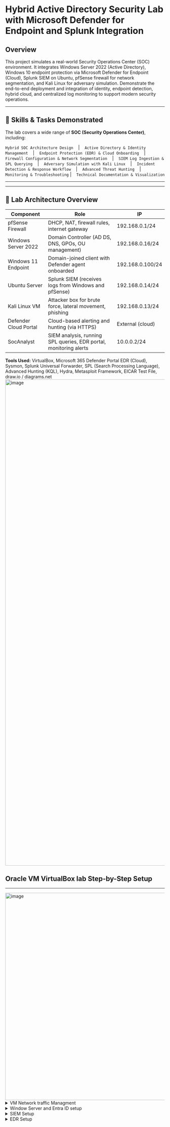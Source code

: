 # Hybrid Active Directory Security Lab with Microsoft Defender for Endpoint and Splunk Integration
## Overview
This project simulates a real-world Security Operations Center (SOC) environment. It integrates Windows Server 2022 (Active Directory), Windows 10 endpoint protection via Microsoft Defender for Endpoint (Cloud), Splunk SIEM on Ubuntu, pfSense firewall for network segmentation, and Kali Linux for adversary simulation. Demonstrate the end-to-end deployment and integration of identity, endpoint detection, hybrid cloud, and centralized log monitoring to support modern security operations.



---

## 🔹 Skills & Tasks Demonstrated  
The lab covers a wide range of **SOC (Security Operations Center)**, including:

<p float="left">  
<code>Hybrid SOC Architecture Design</code> &nbsp;&nbsp; | &nbsp;&nbsp; <code>Active Directory & Identity Management</code> &nbsp;&nbsp; | &nbsp;&nbsp; <code>Endpoint Protection (EDR) & Cloud Onboarding</code> &nbsp;&nbsp; | &nbsp;&nbsp; <code>Firewall Configuration & Network Segmentation</code> &nbsp;&nbsp; | &nbsp;&nbsp; <code>SIEM Log Ingestion & SPL Querying</code> &nbsp;&nbsp; | &nbsp;&nbsp; <code>Adversary Simulation with Kali Linux</code> &nbsp;&nbsp; | &nbsp;&nbsp; <code>Incident Detection & Response Workflow</code> &nbsp;&nbsp; | &nbsp;&nbsp; <code>Advanced Threat Hunting</code> &nbsp;&nbsp; | &nbsp;&nbsp; <code>Monitoring & Troubleshooting</code>  | &nbsp;&nbsp; <code>Technical Documentation & Visualization</code>  
</p>
</p>


---


---

## 🧱 Lab Architecture Overview

| Component | Role | IP |
|-----------|------|----|
|pfSense Firewall	 | DHCP, NAT, firewall rules, internet gateway	 |192.168.0.1/24 |
| Windows Server 2022 | Domain Controller (AD DS, DNS, GPOs, OU management) | 192.168.0.16/24 |
|Windows 11 Endpoint | Domain-joined client with Defender agent onboarded| 192.168.0.100/24 |
| Ubuntu Server | Splunk SIEM (receives logs from Windows and pfSense) |192.168.0.14/24 |
|Kali Linux VM | Attacker box for brute force, lateral movement, phishing | 192.168.0.13/24 |
|Defender Cloud Portal | Cloud-based alerting and hunting (via HTTPS)	 | External (cloud) |
|SocAnalyst |SIEM analysis, running SPL queries, EDR portal, monitoring alerts | 10.0.0.2/24 |

**Tools Used:** VirtualBox, Microsoft 365 Defender Portal EDR (Cloud), Sysmon, Splunk Universal Forwarder, SPL (Search Processing Language), Advanced Hunting (KQL), Hydra, Metasploit Framework, EICAR Test File, draw.io / diagrams.net
<img width="1024" height="1536" alt="image" src="https://github.com/user-attachments/assets/c607fa31-cbc6-45d6-8f48-4cefea799f11" />
## Oracle VM VirtualBox lab Step-by-Step Setup
---
<img width="1414" height="655" alt="image" src="https://github.com/user-attachments/assets/e78949a1-763c-4c9a-a889-6f1d2b6ad843" />


</details>

<details>
<summary>VM Network traffic Managment</summary>

## FfSense managing VM traffic
**I configured pfSense as the network gateway to manage all VM traffic, setting firewall rules to allow only web traffic (HTTP/HTTPS), enforce DNS resolution through pfSense, block all other traffic, and monitor connected devices via the DHCP leases dashboard.**
<img width="1628" height="910" alt="image" src="https://github.com/user-attachments/assets/63b5c52c-b7eb-499b-a857-d1ff6d2b3672" />
<img width="1225" height="734" alt="image" src="https://github.com/user-attachments/assets/57c282ea-65a5-4d67-a720-5d7ed0b77bb5" />
<img width="1600" height="731" alt="image" src="https://github.com/user-attachments/assets/da9fecb8-041e-4901-81b1-c80d7f15c89d" />

</details>

</details>

<details>
<summary>Window Server  and Entra ID setup</summary>

## Active Directory Configuration
**Configured Active Directory in Windows Server 2022 with DNS and hybrid management, creating OUs, users, joining a Windows 10 VM to the domain, and syncing all users to Entra ID., with screenshots showing installation, syn structure, and domain join confirmation.**
<img width="1845" height="744" alt="image" src="https://github.com/user-attachments/assets/373b6663-63e2-4e4d-9d23-e40b17ffc6f1" />
<img width="1874" height="1065" alt="image" src="https://github.com/user-attachments/assets/5bee0b04-c223-42aa-86ea-44a32bccc18b" />
<img width="1290" height="917" alt="image" src="https://github.com/user-attachments/assets/063ac0ac-3b5a-4fea-91a9-0f2b66d3ff25" />
<img width="1127" height="544" alt="Screenshot 2025-09-27 152707" src="https://github.com/user-attachments/assets/180a2550-efc4-41d9-abc7-5219be70bd09" />
<img width="1069" height="631" alt="image" src="https://github.com/user-attachments/assets/49310cc4-8fa9-4bb6-9ded-72e182d3a8ab" />
<table>
  <tr>
    <td><img src="https://github.com/user-attachments/assets/8b0b0599-90cc-4997-bcdc-90a385090a8f" width="300"/></td>
    <td><img src="https://github.com/user-attachments/assets/91ad78ef-c672-460e-824b-66e66d0f9b8c" width="300"/></td>
    <td><img src="https://github.com/user-attachments/assets/b963dd40-f56a-491c-a535-45556b26cd88" width="300"/></td>
  </tr>
</table>
``
<img width="1502" height="503" alt="Screenshot 2025-09-29 233948" src="https://github.com/user-attachments/assets/18331d47-70ba-4836-b9af-aabb17123d1f" />
<img width="1901" height="863" alt="Screenshot 2025-09-28 105800" src="https://github.com/user-attachments/assets/e2807452-253e-4456-97ae-6d259aed96bc" />

<img width="1892" height="873" alt="Screenshot 2025-09-28 105931" src="https://github.com/user-attachments/assets/00cb5cd2-07d2-418d-91f2-d21cf7a0720a" />
<img width="1511" height="815" alt="image" src="https://github.com/user-attachments/assets/8e38394b-9ed0-42f2-bc8d-1bb24b192d83" />
<img width="1710" height="1011" alt="Screenshot 2025-09-29 210133" src="https://github.com/user-attachments/assets/b28a6cf8-8a42-4f31-8184-893bd1de12b6" />

</details>

</details>

<details>
<summary>SIEM Setup</summary>

## Splunk SIEM Setup
**Installed and configured Splunk SIEM with Splunk on Ubuntu Server, Universal Forwarder on Windows machines, and configured inputs for Security, System, Sysmon, Microsoft Defender, pfSense, Microsoft-Windows-Sense/Operational, and Application logs.**
<img width="1714" height="879" alt="Screenshot 2025-09-26 204850" src="https://github.com/user-attachments/assets/70a80229-2e11-41c2-9191-360ba6e52d3f" />
<img width="873" height="666" alt="Screenshot 2025-09-26 235313" src="https://github.com/user-attachments/assets/771cca41-cccf-4457-8fc6-4dfa2ddc5fc0" />
<img width="1085" height="699" alt="image" src="https://github.com/user-attachments/assets/25718baf-218a-4352-ac09-b6c0542e4543" />
<img width="1587" height="868" alt="Screenshot 2025-09-27 150338" src="https://github.com/user-attachments/assets/b3e3121c-8597-4131-acbf-3970634707fa" />
<img width="1189" height="850" alt="Screenshot 2025-09-27 121554" src="https://github.com/user-attachments/assets/65b1eb8f-9d07-4542-b7d4-46558df2f17b" />
<img width="1023" height="423" alt="image" src="https://github.com/user-attachments/assets/fb33b45b-b033-4c0c-9602-bec48fd23226" />
<img width="948" height="666" alt="image" src="https://github.com/user-attachments/assets/ae59981e-b43b-4d64-8bdd-d037c4d51944" />
<img width="721" height="646" alt="Screenshot 2025-09-28 144334" src="https://github.com/user-attachments/assets/d5d0502e-3a35-441d-9cce-5367bbd3de36" />
<img width="1887" height="662" alt="image" src="https://github.com/user-attachments/assets/53fa8d68-f8c7-4390-8d03-591a4abab5a1" />
<img width="1921" height="628" alt="Screenshot 2025-09-28 151148" src="https://github.com/user-attachments/assets/16fc8969-3c3c-4a1a-ac88-5d5454507d99" />
<img width="1903" height="504" alt="Screenshot 2025-09-28 151431" src="https://github.com/user-attachments/assets/1f382d40-e7b0-43e3-8df7-e33667177352" />

</details>

</details>

<details>
<summary>EDR Setup </summary>

## Microsoft Defender for Endpoint Integration
**Integrated Microsoft Defender for Endpoint by activating a Defender Plan 2 trial, onboarding a Windows 10 device using a local script, and validating the device in the Defender portal, documented with screenshots.**
<img width="1557" height="832" alt="Screenshot 2025-09-28 112110" src="https://github.com/user-attachments/assets/85fd1ca9-4c39-4810-92fb-480223150d5e" />
<img width="1898" height="913" alt="Screenshot 2025-09-28 121451" src="https://github.com/user-attachments/assets/eca4bfea-1362-42d3-a6f2-d2406c3cd107" />
<img width="1896" height="846" alt="Screenshot 2025-09-28 121655" src="https://github.com/user-attachments/assets/abedf677-2ac2-49e2-be0d-640e137f6c6c" />
<img width="1328" height="784" alt="Screenshot 2025-09-28 123116" src="https://github.com/user-attachments/assets/87b0b30b-c6e0-4c89-8eb4-d564e3e065e6" />
<img width="1685" height="813" alt="Screenshot 2025-09-28 123748" src="https://github.com/user-attachments/assets/e94acfac-3b7d-4fb3-ad2a-0bb713822c52" />
<img width="1900" height="720" alt="Screenshot 2025-09-28 124637" src="https://github.com/user-attachments/assets/fc360059-45ba-49c3-a4a7-a45f2252cfeb" />
<img width="1517" height="984" alt="Screenshot 2025-09-28 143205" src="https://github.com/user-attachments/assets/1ca43be0-50d6-4da4-8b29-6715c6ea42ea" />
<img width="1103" height="619" alt="Screenshot 2025-09-28 140906" src="https://github.com/user-attachments/assets/137c4b1d-0e79-422b-94d7-530ed08fffe0" />

</details>



























